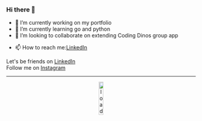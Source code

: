 <html>
<p align="center">

  
</p>
</html>

### Hi there 👋


<!-- **dianapulatova/dianapulatova** is a ✨ _special_ ✨ repository because its `README.md` (this file) appears on your GitHub profile. -->
<!-- 
Here are some ideas to get you started: -->

- 🔭 I’m currently working on my portfolio
- 🌱 I’m currently learning go and python
- 👯 I’m looking to collaborate on extending Coding Dinos group app
<!-- - 🤔 I’m looking for help with ... -->
<!-- - 💬 Ask me about anything. -->
- 📫 How to reach me:[LinkedIn](https://www.linkedin.com/in/diana-pulatova/)
<!-- - 😄 Pronouns: dai-a-nuh -->
<!-- - ⚡ Fun fact:  -->
<!-- Day-01: I'm enjoying 
[Fly Me To The Moon](https://www.youtube.com/watch?v=aGjdNVNAyvM) at the moment. -->
<!-- Day-02: I'm enjoying Dairy Free Mango Sorbet at the moment. -->
<!-- Day-03: ... -->
<!-- Day-04: Give me travel tips to Switzerland  -->
<!-- Day-05: Fly Me To The Moon -->
<!-- Day-06: Consistency is the key! -->
<!-- Day-08: Working on new project  -->
<!-- Day-09: Started new Face Recognition project -->




Let's be friends on [LinkedIn](https://www.linkedin.com/in/diana-pulatova/)
<br>
Follow me on [Instagram](https://www.instagram.com/diana_pulatovaa/)
<hr>



<p align="center">
<img src="https://media.giphy.com/media/iGwIFdyvV3Xrimie3h/giphy.gif" alt="loading" width="15%">


</p>